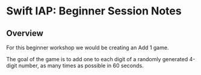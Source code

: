 # Swift IAP: Beginner Session Notes

Overview
---
For this beginner workshop we would be creating an Add 1 game. 

The goal of the game is to add one to each digit of a randomly generated 4-digit number, as many times as possible in 60 seconds.